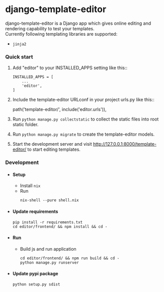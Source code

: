 # django-template-editor

django-template-editor is a Django app which gives online editing and rendering capability to test your templates.  
Currently following templating libraries are supported:
* `jinja2`


### Quick start

1. Add "editor" to your INSTALLED_APPS setting like this::
    ```
    INSTALLED_APPS = [
        ...
        'editor',
    ]
    ```

2. Include the template-editor URLconf in your project urls.py like this::

    path('template-editor/', include('editor.urls')),

3. Run `python manage.py collectstatic` to collect the static files into root static folder.

4. Run `python manage.py migrate` to create the template-editor models.

5. Start the development server and visit http://127.0.0.1:8000/template-editor/
   to start editing templates.


### Development

* #### Setup

  * Install `nix`
  * Run
    ```buildoutcfg
    nix-shell --pure shell.nix
    ```

* #### Update requirements
    ```buildoutcfg
    pip install -r requirements.txt
    cd editor/frontend/ && npm install && cd -
    ```

* #### Run
  * Build js and run application
    ```buildoutcfg
    cd editor/frontend/ && npm run build && cd -
    python manage.py runserver
    ```
* #### Update pypi package
  ```buildoutcfg
  python setup.py sdist
  ```